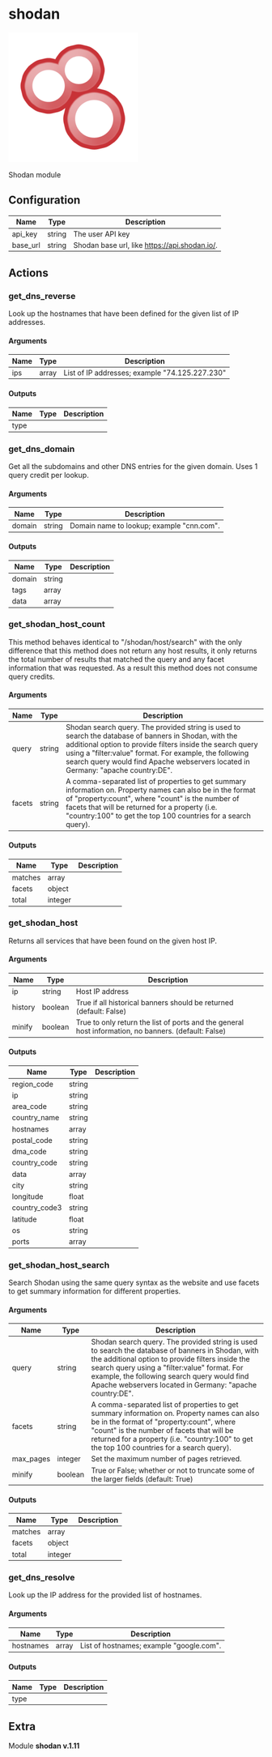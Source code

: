 # shodan


![shodan](../../assets/playbooks/library/shodan.png)


Shodan module

## Configuration



| Name      |  Type   |  Description  |
| --------- | ------- | --------------------------- |
| api_key | string | The user API key |
| base_url | string | Shodan base url, like https://api.shodan.io/. |








## Actions

### get_dns_reverse

Look up the hostnames that have been defined for the given list of IP addresses.



#### Arguments

| Name      |  Type   |  Description  |
| --------- | ------- | --------------------------- |
| ips | array | List of IP addresses; example "74.125.227.230" |






#### Outputs
| Name      |  Type   |  Description  |
| --------- | ------- | --------------------------- |
| type |  |  |







### get_dns_domain

Get all the subdomains and other DNS entries for the given domain. Uses 1 query credit per lookup.



#### Arguments

| Name      |  Type   |  Description  |
| --------- | ------- | --------------------------- |
| domain | string | Domain name to lookup; example "cnn.com". |






#### Outputs
| Name      |  Type   |  Description  |
| --------- | ------- | --------------------------- |
| domain | string |  |
| tags | array |  |
| data | array |  |







### get_shodan_host_count

This method behaves identical to "/shodan/host/search" with the only difference that this method does not return any host results, it only returns the total number of results that matched the query and any facet information that was requested. As a result this method does not consume query credits.



#### Arguments

| Name      |  Type   |  Description  |
| --------- | ------- | --------------------------- |
| query | string | Shodan search query. The provided string is used to search the database of banners in Shodan, with the additional option to provide filters inside the search query using a "filter:value" format. For example, the following search query would find Apache webservers located in Germany: "apache country:DE". |
| facets | string | A comma-separated list of properties to get summary information on. Property names can also be in the format of "property:count", where "count" is the number of facets that will be returned for a property (i.e. "country:100" to get the top 100 countries for a search query). |






#### Outputs
| Name      |  Type   |  Description  |
| --------- | ------- | --------------------------- |
| matches | array |  |
| facets | object |  |
| total | integer |  |







### get_shodan_host

Returns all services that have been found on the given host IP.



#### Arguments

| Name      |  Type   |  Description  |
| --------- | ------- | --------------------------- |
| ip | string | Host IP address |
| history | boolean | True if all historical banners should be returned (default: False)  |
| minify | boolean | True to only return the list of ports and the general host information, no banners. (default: False)  |






#### Outputs
| Name      |  Type   |  Description  |
| --------- | ------- | --------------------------- |
| region_code | string |  |
| ip | string |  |
| area_code | string |  |
| country_name | string |  |
| hostnames | array |  |
| postal_code | string |  |
| dma_code | string |  |
| country_code | string |  |
| data | array |  |
| city | string |  |
| longitude | float |  |
| country_code3 | string |  |
| latitude | float |  |
| os | string |  |
| ports | array |  |







### get_shodan_host_search

Search Shodan using the same query syntax as the website and use facets to get summary information for different properties.



#### Arguments

| Name      |  Type   |  Description  |
| --------- | ------- | --------------------------- |
| query | string | Shodan search query. The provided string is used to search the database of banners in Shodan, with the additional option to provide filters inside the search query using a "filter:value" format. For example, the following search query would find Apache webservers located in Germany: "apache country:DE".  |
| facets | string | A comma-separated list of properties to get summary information on. Property names can also be in the format of "property:count", where "count" is the number of facets that will be returned for a property (i.e. "country:100" to get the top 100 countries for a search query). |
| max_pages | integer | Set the maximum number of pages retrieved. |
| minify | boolean | True or False; whether or not to truncate some of the larger fields (default: True)  |






#### Outputs
| Name      |  Type   |  Description  |
| --------- | ------- | --------------------------- |
| matches | array |  |
| facets | object |  |
| total | integer |  |







### get_dns_resolve

Look up the IP address for the provided list of hostnames.



#### Arguments

| Name      |  Type   |  Description  |
| --------- | ------- | --------------------------- |
| hostnames | array | List of hostnames; example "google.com". |






#### Outputs
| Name      |  Type   |  Description  |
| --------- | ------- | --------------------------- |
| type |  |  |












## Extra

Module **shodan v.1.11**
